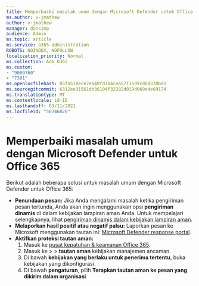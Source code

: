```yaml
---
title: Memperbaiki masalah umum dengan Microsoft Defender untuk Office 365
ms.author: v-jmathew
author: v-jmathew
manager: dansimp
audience: Admin
ms.topic: article
ms.service: o365-administration
ROBOTS: NOINDEX, NOFOLLOW
localization_priority: Normal
ms.collection: Adm_O365
ms.custom:
- "9000760"
- "7391"
ms.openlocfilehash: 05fa518ece7ea40fd7b4cea57115d9cd60370b01
ms.sourcegitcommit: 6312ee31561db36104f32282d019d069ede69174
ms.translationtype: MT
ms.contentlocale: id-ID
ms.lasthandoff: 03/11/2021
ms.locfileid: "50746828"
---
```

# <a name="fix-common-problems-with-microsoft-defender-for-office-365"></a>Memperbaiki masalah umum dengan Microsoft Defender untuk Office 365

Berikut adalah beberapa solusi untuk masalah umum dengan Microsoft Defender untuk Office 365:

- **Penundaan pesan:** Jika Anda mengalami masalah ketika pengiriman pesan tertunda, Anda akan ingin menggunakan opsi **pengiriman dinamis** di dalam kebijakan lampiran aman Anda. Untuk mempelajari selengkapnya, lihat [pengiriman dinamis dalam kebijakan lampiran aman](https://go.microsoft.com/fwlink/?linkid=2094106).
- **Melaporkan hasil positif atau negatif palsu:** Laporkan pesan ke Microsoft menggunakan tautan ini: [Microsoft Defender response portal](https://go.microsoft.com/fwlink/?linkid=2092835).
- **Aktifkan proteksi tautan aman:**
    1. Masuk ke [pusat kepatuhan & keamanan Office 365](https://go.microsoft.com/fwlink/p/?linkid=2077143).
    2. Masuk ke   >    >  **tautan aman** kebijakan manajemen ancaman.
    3. Di bawah **kebijakan yang berlaku untuk penerima tertentu**, buka kebijakan yang dikonfigurasi.
    4. Di bawah **pengaturan**, pilih **Terapkan tautan aman ke pesan yang dikirim dalam organisasi**.
